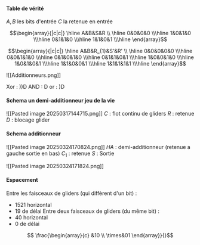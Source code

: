 #### Table de vérité
$A, B$ les bits d'entrée $C$ la retenue en entrée

$$\begin{array}{|c|c|}
\hline 
A&B&S&R \\ \hline
0&0&0&0 \\\hline
1&0&1&0 \\\hline
0&1&1&0 \\\hline
1&1&0&1 \\\hline
\end{array}$$

$$\begin{array}{|c|c|}
\hline 
A&B&R_{1}&S'&R' \\ \hline
0&0&0&0&0 \\\hline
0&0&1&1&0 \\\hline
0&1&0&1&0 \\\hline
0&1&1&0&1 \\\hline
1&0&0&1&0 \\\hline
1&0&1&0&1 \\\hline
1&1&0&0&1 \\\hline
1&1&1&1&1 \\\hline
\end{array}$$

![[Additionneurs.png]]


Xor : ))D
AND : D
or : )D

#### Schema un demi-additionneur jeu de la vie
![[Pasted image 20250317144715.png]]
$C$ : flot continu de gliders
$R$ : retenue
$D$ : blocage glider

#### Schema additionneur 
![[Pasted image 20250324170824.png]]
$HA$ : demi-additionneur (retenue a gauche sortie en bas)
$C_{1}$ : retenue
$S$ : Sortie 

![[Pasted image 20250324171824.png]]


#### Espacement
Entre les faisceaux de gliders (qui diffèrent d'un bit) :
- $1521$ horizontal 
- $19$ de délai
Entre deux faisceaux de gliders (du même bit) : 
- $40$ horizontal 
- $0$ de délai


$$ \frac{\begin{array}{c}
&10 \\
\times&01
\end{array}}{}$$